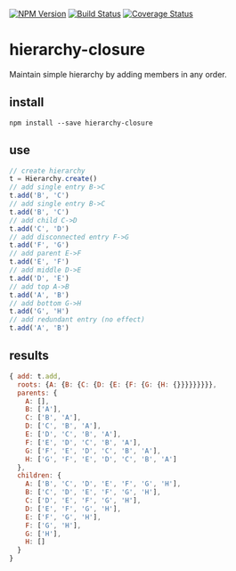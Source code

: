 [![NPM Version](https://badge.fury.io/js/hierarchy-closure.png)](https://npmjs.org/package/hierarchy-closure)
[![Build Status](https://travis-ci.org/ericprud/hierarchy-closure.svg?branch=master)](https://travis-ci.org/ericprud/hierarchy-closure)
[![Coverage Status](https://coveralls.io/repos/github/ericprud/hierarchy-closure/badge.svg?branch=master)](https://coveralls.io/github/ericprud/hierarchy-closure?branch=master)

# hierarchy-closure
Maintain simple hierarchy by adding members in any order.


## install

```
npm install --save hierarchy-closure
```

## use

``` javascript
// create hierarchy
t = Hierarchy.create()
// add single entry B->C
t.add('B', 'C')
// add single entry B->C
t.add('B', 'C')
// add child C->D
t.add('C', 'D')
// add disconnected entry F->G
t.add('F', 'G')
// add parent E->F
t.add('E', 'F')
// add middle D->E
t.add('D', 'E')
// add top A->B
t.add('A', 'B')
// add bottom G->H
t.add('G', 'H')
// add redundant entry (no effect)
t.add('A', 'B')
```

## results

``` javascript
{ add: t.add,
  roots: {A: {B: {C: {D: {E: {F: {G: {H: {}}}}}}}}},
  parents: {
    A: [],
    B: ['A'],
    C: ['B', 'A'],
    D: ['C', 'B', 'A'],
    E: ['D', 'C', 'B', 'A'],
    F: ['E', 'D', 'C', 'B', 'A'],
    G: ['F', 'E', 'D', 'C', 'B', 'A'],
    H: ['G', 'F', 'E', 'D', 'C', 'B', 'A']
  },
  children: {
    A: ['B', 'C', 'D', 'E', 'F', 'G', 'H'],
    B: ['C', 'D', 'E', 'F', 'G', 'H'],
    C: ['D', 'E', 'F', 'G', 'H'],
    D: ['E', 'F', 'G', 'H'],
    E: ['F', 'G', 'H'],
    F: ['G', 'H'],
    G: ['H'],
    H: []
  }
}
```
